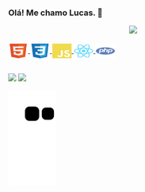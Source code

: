 ### Olá! Me chamo Lucas. 👋

<div align="center">
  <a href="https://github.com/RossettoLucas">
     <img height="180em" src="https://github-readme-stats.vercel.app/api/top-langs/?username=rossettolucas&layout=compact&langs_count=7&theme=dark"/>
  
</div>
<div style="display: inline_block"><br>
   <img align="center" alt="Lucas-HTML" height="30" width="40" src="https://raw.githubusercontent.com/devicons/devicon/master/icons/html5/html5-original.svg">
   <img align="center" alt="Lucas-CSS" height="30" width="40" src="https://raw.githubusercontent.com/devicons/devicon/master/icons/css3/css3-original.svg">
   <img align="center" alt="Js" height="30" width="40" src="https://raw.githubusercontent.com/devicons/devicon/master/icons/javascript/javascript-plain.svg">
   <img align="center" alt="React" height="30" width="40" src="https://raw.githubusercontent.com/devicons/devicon/master/icons/react/react-original.svg">
  <img align="center" alt="PHP" height="30" width="40" src="https://raw.githubusercontent.com/devicons/devicon/master/icons/php/php-plain.svg">
  
 
  
  ##
 
<div> 
<a href = "mailto:lucas-rossetto@live.com"><img src="https://img.shields.io/badge/-Outlook-%23333?style=for-the-badge&logo=outlook&logoColor=white" target="_blank"></a>
  <a href = "mailto:rossetto.lucas94@gmail.com"><img src="https://img.shields.io/badge/-Gmail-%23333?style=for-the-badge&logo=email&logoColor=white" target="_blank"></a>

 
  ![Snake animation](https://github.com/rafaballerini/rafaballerini/blob/output/github-contribution-grid-snake.svg)
 
</div>
